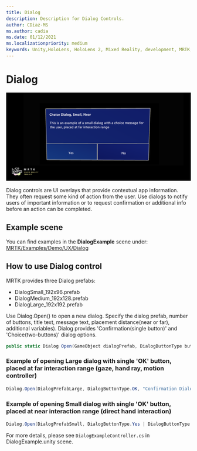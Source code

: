 ```yaml
---
title: Dialog
description: Description for Dialog Controls.
author: CDiaz-MS
ms.author: cadia
ms.date: 01/12/2021
ms.localizationpriority: medium
keywords: Unity,HoloLens, HoloLens 2, Mixed Reality, development, MRTK,
---
```


# Dialog

![Dialog](../images/dialog/MRTK_UX_Dialog_Main.png)

Dialog controls are UI overlays that provide contextual app information. They often request some kind of action from the user. Use dialogs to notify users of important information or to request confirmation or additional info before an action can be completed.

## Example scene

You can find examples in the **DialogExample** scene under:
[MRTK/Examples/Demo/UX/Dialog](https://github.com/microsoft/MixedRealityToolkit-Unity/tree/mrtk_development/Assets/MRTK/Examples/Demos/UX/Dialog)

## How to use Dialog control

MRTK provides three Dialog prefabs:

- DialogSmall_192x96.prefab
- DialogMedium_192x128.prefab
- DialogLarge_192x192.prefab

Use Dialog.Open() to open a new dialog. Specify the dialog prefab, number of buttons, title text, message text, placement distance(near or far), additional variables). Dialog provides 'Confirmation(single button)' and 'Choice(two-buttons)' dialog options.

```c#
public static Dialog Open(GameObject dialogPrefab, DialogButtonType buttons, string title, string message, bool placeForNearInteraction, System.Object variable = null)
```

### Example of opening Large dialog with single 'OK' button, placed at far interaction range (gaze, hand ray, motion controller)

```c#
Dialog.Open(DialogPrefabLarge, DialogButtonType.OK, "Confirmation Dialog, Large, Far", "This is an example of a large dialog with only one button, placed at far interaction range", false);
```

### Example of opening Small dialog with single 'OK' button, placed at near interaction range (direct hand interaction)

```c#
Dialog.Open(DialogPrefabSmall, DialogButtonType.Yes | DialogButtonType.No, "Confirmation Dialog, Small, Far", "This is an example of a small dialog with a choice message, placed at near interaction range", true);
```

For more details, please see `DialogExampleController.cs` in DialogExample.unity scene.
